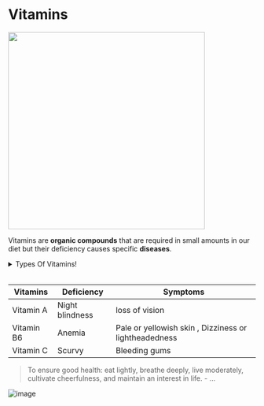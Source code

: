 # Vitamins
<img src="https://cdn.pixabay.com/photo/2012/04/10/17/40/vitamins-26622_960_720.png" width="400">
 
Vitamins are **organic compounds** that are required in small amounts in our diet but their deficiency causes specific **diseases**.
<details>
  <summary>Types Of Vitamins!</summary>
  
  ## Fat soluble vitamins
  1. Vitamins which are soluble in fat and oils but insoluble in water are kept in this group.
  2. These are vitamins *A*, *D*, *E* and *K*.  
  3. Stored in liver and *adipose* tissues.
  
   ## Water soluble vitamins
  1. Vitamin *B* & *C*
  2. Water soluble vitamins are readily excreted in urine and **cannot** be stored by the body (except **vitamin** **B12**). 
  3.  Must be included in our **diet**.
    
</details>
<br>


| Vitamins     | Deficiency |Symptoms |
| ----------- | ----------- |----------- |
|Vitamin A     | Night blindness       |   loss of vision       |
| Vitamin B6   | Anemia       |   Pale or yellowish skin , Dizziness or lightheadedness |
| Vitamin C    | Scurvy     | Bleeding gums    | 


>To ensure good health: eat lightly, breathe deeply, live moderately, cultivate cheerfulness, and maintain an interest in life. - ...

![image](https://user-images.githubusercontent.com/76660005/141772212-d8005dbb-7156-46ca-8e31-41d57c128d13.png)
